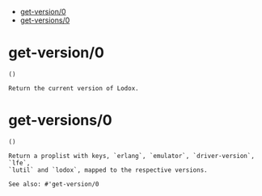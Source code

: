 - [get-version/0](#sec-1)
- [get-versions/0](#sec-2)

# get-version/0<a id="sec-1" name="sec-1"></a>

```lfe
()
```

    Return the current version of Lodox.

# get-versions/0<a id="sec-2" name="sec-2"></a>

```lfe
()
```

    Return a proplist with keys, `erlang`, `emulator`, `driver-version`, `lfe`,
    `lutil` and `lodox`, mapped to the respective versions.
    
    See also: #'get-version/0
